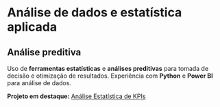 # Análise de dados e estatística aplicada

## Análise preditiva
Uso de **ferramentas estatísticas** e **análises preditivas** para tomada de decisão e otimização de resultados. Experiência com **Python** e **Power BI** para análise de dados.
 
**Projeto em destaque:** [Análise Estatística de KPIs](https://github.com/LucasLiachi/analise-kpi)